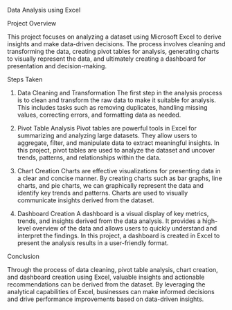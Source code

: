 Data Analysis using Excel

Project Overview

This project focuses on analyzing a dataset using Microsoft Excel to derive insights and make data-driven decisions. The process involves cleaning and transforming the data, creating pivot tables for analysis, generating charts to visually represent the data, and ultimately creating a dashboard for presentation and decision-making.

Steps Taken

1. Data Cleaning and Transformation
The first step in the analysis process is to clean and transform the raw data to make it suitable for analysis. This includes tasks such as removing duplicates, handling missing values, correcting errors, and formatting data as needed.

2. Pivot Table Analysis
Pivot tables are powerful tools in Excel for summarizing and analyzing large datasets. They allow users to aggregate, filter, and manipulate data to extract meaningful insights. In this project, pivot tables are used to analyze the dataset and uncover trends, patterns, and relationships within the data.

3. Chart Creation
Charts are effective visualizations for presenting data in a clear and concise manner. By creating charts such as bar graphs, line charts, and pie charts, we can graphically represent the data and identify key trends and patterns. Charts are used to visually communicate insights derived from the dataset.

4. Dashboard Creation
A dashboard is a visual display of key metrics, trends, and insights derived from the data analysis. It provides a high-level overview of the data and allows users to quickly understand and interpret the findings. In this project, a dashboard is created in Excel to present the analysis results in a user-friendly format.

Conclusion

Through the process of data cleaning, pivot table analysis, chart creation, and dashboard creation using Excel, valuable insights and actionable recommendations can be derived from the dataset. By leveraging the analytical capabilities of Excel, businesses can make informed decisions and drive performance improvements based on data-driven insights.
